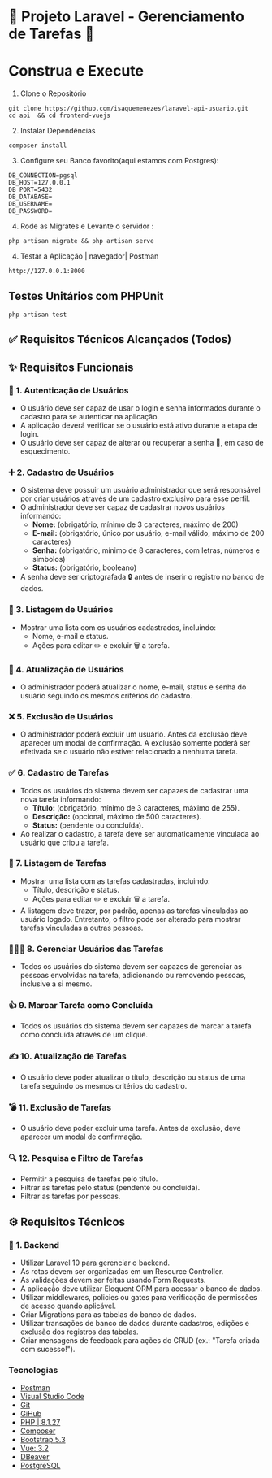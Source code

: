 # 🚀 Projeto Laravel - Gerenciamento de Tarefas 📝

# Construa e Execute
1. Clone o Repositório
```
git clone https://github.com/isaquemenezes/laravel-api-usuario.git
cd api  && cd frontend-vuejs
```
2. Instalar Dependências
```
composer install

```

3. Configure seu Banco favorito(aqui estamos com Postgres):
```
DB_CONNECTION=pgsql
DB_HOST=127.0.0.1
DB_PORT=5432
DB_DATABASE=
DB_USERNAME=
DB_PASSWORD=
``` 
4. Rode as Migrates e Levante o servidor :
 ```
 php artisan migrate && php artisan serve
``` 


4. Testar a Aplicação | navegador| Postman
```
http://127.0.0.1:8000
```

## Testes Unitários com PHPUnit
```
php artisan test

```



## ✅ Requisitos Técnicos Alcançados (Todos)

## ✨ Requisitos Funcionais

### 👤 1. Autenticação de Usuários

* O usuário deve ser capaz de usar o login e senha informados durante o cadastro para se autenticar na aplicação.
* A aplicação deverá verificar se o usuário está ativo durante a etapa de login.
* O usuário deve ser capaz de alterar ou recuperar a senha 🔑, em caso de esquecimento.

### ➕ 2. Cadastro de Usuários

* O sistema deve possuir um usuário administrador que será responsável por criar usuários através de um cadastro exclusivo para esse perfil.
* O administrador deve ser capaz de cadastrar novos usuários informando:
    * **Nome:** (obrigatório, mínimo de 3 caracteres, máximo de 200)
    * **E-mail:** (obrigatório, único por usuário, e-mail válido, máximo de 200 caracteres)
    * **Senha:** (obrigatório, mínimo de 8 caracteres, com letras, números e símbolos)
    * **Status:** (obrigatório, booleano)
* A senha deve ser criptografada 🔒 antes de inserir o registro no banco de dados.

### 📄 3. Listagem de Usuários

* Mostrar uma lista com os usuários cadastrados, incluindo:
    * Nome, e-mail e status.
    * Ações para editar ✏️ e excluir 🗑️ a tarefa.

### 🔄 4. Atualização de Usuários

* O administrador poderá atualizar o nome, e-mail, status e senha do usuário seguindo os mesmos critérios do cadastro.

### ❌ 5. Exclusão de Usuários

* O administrador poderá excluir um usuário. Antes da exclusão deve aparecer um modal de confirmação. A exclusão somente poderá ser efetivada se o usuário não estiver relacionado a nenhuma tarefa.

### ✅ 6. Cadastro de Tarefas

* Todos os usuários do sistema devem ser capazes de cadastrar uma nova tarefa informando:
    * **Título:** (obrigatório, mínimo de 3 caracteres, máximo de 255).
    * **Descrição:** (opcional, máximo de 500 caracteres).
    * **Status:** (pendente ou concluída).
* Ao realizar o cadastro, a tarefa deve ser automaticamente vinculada ao usuário que criou a tarefa.

### 📑 7. Listagem de Tarefas

* Mostrar uma lista com as tarefas cadastradas, incluindo:
    * Título, descrição e status.
    * Ações para editar ✏️ e excluir 🗑️ a tarefa.
* A listagem deve trazer, por padrão, apenas as tarefas vinculadas ao usuário logado. Entretanto, o filtro pode ser alterado para mostrar tarefas vinculadas a outras pessoas.

### 🧑‍🤝‍🧑 8. Gerenciar Usuários das Tarefas

* Todos os usuários do sistema devem ser capazes de gerenciar as pessoas envolvidas na tarefa, adicionando ou removendo pessoas, inclusive a si mesmo.

### 👍 9. Marcar Tarefa como Concluída

* Todos os usuários do sistema devem ser capazes de marcar a tarefa como concluída através de um clique.

### ✍️ 10. Atualização de Tarefas

* O usuário deve poder atualizar o título, descrição ou status de uma tarefa seguindo os mesmos critérios do cadastro.

### 💣 11. Exclusão de Tarefas

* O usuário deve poder excluir uma tarefa. Antes da exclusão, deve aparecer um modal de confirmação.

### 🔍 12. Pesquisa e Filtro de Tarefas

* Permitir a pesquisa de tarefas pelo título.
* Filtrar as tarefas pelo status (pendente ou concluída).
* Filtrar as tarefas por pessoas.

## ⚙️ Requisitos Técnicos

### 🧱 1. Backend

* Utilizar Laravel 10 para gerenciar o backend.
* As rotas devem ser organizadas em um Resource Controller.
* As validações devem ser feitas usando Form Requests.
* A aplicação deve utilizar Eloquent ORM para acessar o banco de dados.
* Utilizar middlewares, policies ou gates para verificação de permissões de acesso quando aplicável.
* Criar Migrations para as tabelas do banco de dados.
* Utilizar transações de banco de dados durante cadastros, edições e exclusão dos registros das tabelas.
* Criar mensagens de feedback para ações do CRUD (ex.: "Tarefa criada com sucesso!").


### Tecnologias
- [Postman](https://www.postman.com/)
- [Visual Studio Code](https://code.visualstudio.com/)
- [Git](https://git-scm.com/)
- [GiHub](https://github.com/)
- [PHP | 8.1.27 ](https://www.php.net/)
- [Composer](https://getcomposer.org/)
- [Bootstrap 5.3](https://getbootstrap.com/)
- [Vue: 3.2 ](https://vuejs.org/)
- [DBeaver ](https://dbeaver.io/download/)
- [PostgreSQL](https://www.postgresql.org/)

